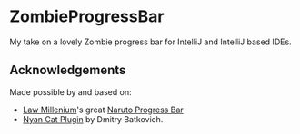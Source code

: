 # ZombieProgressBar

My take on a lovely Zombie progress bar for IntelliJ and IntelliJ based IDEs.  

## Acknowledgements
Made possible by and based on: 
- [Law Millenium](https://github.com/law-millenium)'s great [Naruto Progress Bar](https://github.com/law-millenium/naruto-progress)
- [Nyan Cat Plugin](https://github.com/batya239/NyanProgressBar) by Dmitry Batkovich.
